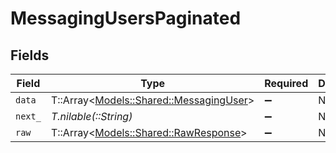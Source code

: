 # MessagingUsersPaginated


## Fields

| Field                                                                           | Type                                                                            | Required                                                                        | Description                                                                     |
| ------------------------------------------------------------------------------- | ------------------------------------------------------------------------------- | ------------------------------------------------------------------------------- | ------------------------------------------------------------------------------- |
| `data`                                                                          | T::Array<[Models::Shared::MessagingUser](../../models/shared/messaginguser.md)> | :heavy_minus_sign:                                                              | N/A                                                                             |
| `next_`                                                                         | *T.nilable(::String)*                                                           | :heavy_minus_sign:                                                              | N/A                                                                             |
| `raw`                                                                           | T::Array<[Models::Shared::RawResponse](../../models/shared/rawresponse.md)>     | :heavy_minus_sign:                                                              | N/A                                                                             |